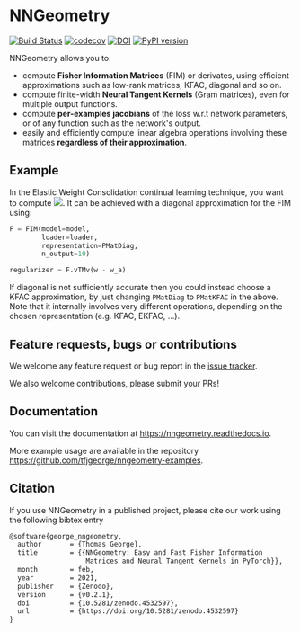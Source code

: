 # NNGeometry

[![Build Status](https://travis-ci.org/tfjgeorge/nngeometry.svg?branch=master)](https://travis-ci.org/tfjgeorge/nngeometry) [![codecov](https://codecov.io/gh/tfjgeorge/nngeometry/branch/master/graph/badge.svg)](https://codecov.io/gh/tfjgeorge/nngeometry) [![DOI](https://zenodo.org/badge/208082966.svg)](https://zenodo.org/badge/latestdoi/208082966) [![PyPI version](https://badge.fury.io/py/nngeometry.svg)](https://badge.fury.io/py/nngeometry)



NNGeometry allows you to:
 - compute **Fisher Information Matrices** (FIM) or derivates, using efficient approximations such as low-rank matrices, KFAC, diagonal and so on.
 - compute finite-width **Neural Tangent Kernels** (Gram matrices), even for multiple output functions.
 - compute **per-examples jacobians** of the loss w.r.t network parameters, or of any function such as the network's output.
 - easily and efficiently compute linear algebra operations involving these matrices **regardless of their approximation**.

## Example

In the Elastic Weight Consolidation continual learning technique, you want to compute <img src="https://render.githubusercontent.com/render/math?math=\left(\mathbf{w}-\mathbf{w}_{A}\right)^{\top}F\left(\mathbf{w}-\mathbf{w}_{A}\right)">. It can be achieved with a diagonal approximation for the FIM using: 
```python
F = FIM(model=model,
        loader=loader,
        representation=PMatDiag,
        n_output=10)

regularizer = F.vTMv(w - w_a)
```
If diagonal is not sufficiently accurate then you could instead choose a KFAC approximation, by just changing `PMatDiag` to `PMatKFAC` in the above. Note that it internally involves very different operations, depending on the chosen representation (e.g. KFAC, EKFAC, ...).

## Feature requests, bugs or contributions

We welcome any feature request or bug report in the [issue tracker](https://github.com/tfjgeorge/nngeometry/issues).

We also welcome contributions, please submit your PRs!

## Documentation

You can visit the documentation at https://nngeometry.readthedocs.io.

More example usage are available in the repository https://github.com/tfjgeorge/nngeometry-examples.

## Citation

If you use NNGeometry in a published project, please cite our work using the following bibtex entry

```tex
@software{george_nngeometry,
  author       = {Thomas George},
  title        = {{NNGeometry: Easy and Fast Fisher Information 
                   Matrices and Neural Tangent Kernels in PyTorch}},
  month        = feb,
  year         = 2021,
  publisher    = {Zenodo},
  version      = {v0.2.1},
  doi          = {10.5281/zenodo.4532597},
  url          = {https://doi.org/10.5281/zenodo.4532597}
}
```
